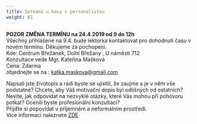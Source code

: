 ```yaml
---
title: Setkání u kávy s personalistou
weight: 81
---
```

**POZOR ZMĚNA TERMÍNU na 24.4.2019 od 9 do 12h**\
Všechny přihlášené na 9.4. bude lektorka kontaktovat pro dohodnutí času v novém termínu. Děkujeme za pochopení.\
Kde: Centrum Břežánek, Dolní Břežany , U náměstí 712\
Konzultace vede Mgr. Kateřina Mašková\
Cena: Zdarma\
objednejte se na :  katka.maskova@gmail.com

Napsali jste životopis a rádi byste se ujistili, že zaujme a je v něm vše podstatné? Chcete, aby Váš motivační dopis byl odlišných od ostatních? Nevíte, jak odpovídat na nezvyklé otázky, které Vás mohou při pohovoru potkat? Ocenili byste profesionální konzultaci?\
Přijďte si popovídat v příjemném a neformálním prostředí.\
Více informací naleznete [ZDE](https://www.vigvam-db.cz/dospeli/kurzy-a-akce/).
